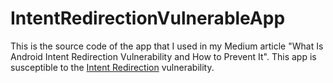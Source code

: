 # IntentRedirectionVulnerableApp
This is the source code of the app that I used in my Medium article "What Is Android Intent Redirection Vulnerability and How to Prevent It". This app is susceptible to the [Intent Redirection](https://developer.android.com/privacy-and-security/risks/intent-redirection) vulnerability. 
